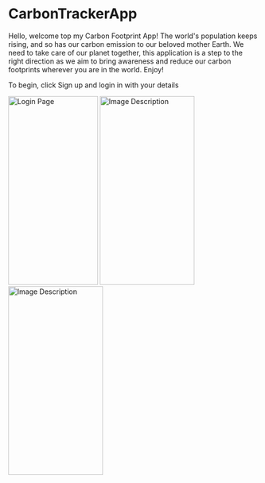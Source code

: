# CarbonTrackerApp
Hello, welcome top my Carbon Footprint App! The world's population keeps rising, and so has our carbon emission to our beloved mother Earth. We need to take care of our planet together, this application is a step to the right direction as we aim to bring awareness and reduce our carbon footprints wherever you are in the world. Enjoy!

To begin, click Sign up and login in with your details

<!-- Markdown Syntax -->
<img src="https://github.com/qaim-b/CarbonTrackerApp/assets/92704157/5cb153b2-7d92-4db8-b0e4-1b2a1e3891a4" alt="Login Page" width="180" height="380">

<!-- Markdown Syntax -->
<img src="https://github.com/qaim-b/CarbonTrackerApp/assets/92704157/6cb89622-b2d6-4e2b-8f34-0ac5e8e2c703)" alt="Image Description" width="190" height="380">

<img src="https://github.com/qaim-b/CarbonTrackerApp/assets/92704157/1b10dad0-8a80-4237-9061-03c4550f5038" alt="Image Description" width="190" height="380">


